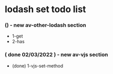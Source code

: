 # lodash set todo list

### () - new av-other-lodash section
* 1-get
* 2-has

### ( done 02/03/2022 ) - new av-vjs section
* (done) 1-vjs-set-method
